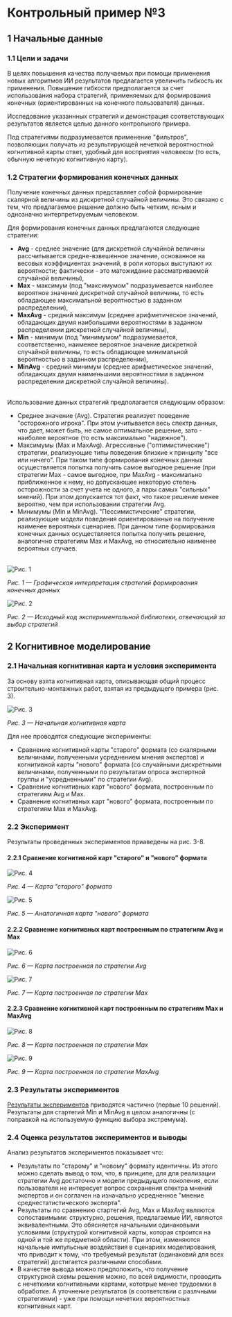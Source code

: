 # Контрольный пример №3

## 1 Начальные данные

### 1.1 Цели и задачи

В целях повышения качества получаемых при помощи применения новых алгоритмов ИИ результатов предлагается увеличить гибкость их применения. Повышение гибкости предполагается за счет использования набора стратегий, применяемых для формирования конечных (ориентированных на конечного пользователя) данных.

Исследование указаннных стратегий и демонстрация соответствующих результатов является целью данного контрольного примера.

Под стратегиями подразумевается применение "фильтров", позволяющих получать из результирующей нечеткой вероятностной когнитивной карты ответ, удобный для восприятия человеком (то есть, обычную нечеткую когнитивную карту).

### 1.2 Стратегии формирования конечных данных

Получение конечных данных представляет собой формирование скалярной величины из дискретной случайной величины. Это связано с тем, что предлагаемое решение должно быть четким, ясным и однозначно интерпретируемым человеком.

Для формирования конечных данных предлагаются следующие стратегии:
+ **Avg** - среднее значение (для дискретной случайной величины рассчитывается средне-взвешенное значение, основанное на весовых коэффициентах значений, в роли которых выступают их вероятности; фактически - это матожидание рассматриваемой случайной величины),
+ **Max** - максимум (под "максимумом" подразумевается наиболее вероятное значение дискретной случайной величины, то есть обладающее максимальной вероятностью в заданном распределении),
+ **MaxAvg** - средний максимум (среднее арифметическое значений, обладающих двумя наибольшими вероятностями в заданном распределении дискретной случайной величины),
+ **Min** - минимум (под "минимумом" подразумевается, соответственно, наименее вероятное значение дискретной случайной величины, то есть обладающее минимальной вероятностью в заданном распределении),
+ **MinAvg** - средний минимум (среднее арифметическое значений, обладающих двумя наименьшими вероятностями в заданном распределении дискретной случайной величины).<br><br>

Использование данных стратегий предполагается следующим образом:
+ Среднее значение (Avg). Стратегия реализует поведение "осторожного игрока". При этом учитывается весь спектр данных, что дает, может быть, не самое оптимальное решение, зато - наиболее вероятное (то есть максимально "надежное").
+ Максимумы (Max и MaxAvg). Агрессивные ("оптимистические") стратегии, реализующие типы поведения близкие к принципу "все или ничего". При таком типе формирования конечных данных осуществляется попытка получить самое выгодное решение (при стратегии Max - самое выгодное, при MaxAvg - максимально приближенное к нему, но допускающее некоторую степень осторожности за счет учета не одного, а пары самых "сильных" мнений). При этом допускается тот факт, что такое решение менее вероятно, чем при использовании стратегии Avg.
+ Минимумы (Min и MinAvg). "Пессимистические" стратегии, реализующие модели поведения ориентированные на получение наименее вероятных сценариев. При данном типе формирования конечных данных осуществляется попытка получить решение, аналогично стратегиям Max и MaxAvg, но относительно наименее вероятных случаев.<br><br>

![Рис. 1](yPic1.png)

_Рис. 1 — Графическая интерпретация стратегий формирования конечных данных_

![Рис. 2](yPic2.png)

_Рис. 2 — Исходный код экспериментальной библиотеки, отвечающий за выбор стратегий_

## 2 Когнитивное моделирование

### 2.1 Начальная когнитивная карта и условия эксперимента

За основу взята когнитивная карта, описывающая общий процесс строительно-монтажных работ, взятая из предыдущего примера (рис. 3).

![Рис. 3](yPic3.png)

_Рис. 3 — Начальная когнитивная карта_

Для нее проводятся следующие эксперименты:
+ Сравнение когнитивной карты "старого" формата (со скалярными величинами, полученными усреднением мнения экспертов) и когнитивной карты "нового" формата (со случайными дискретными величинами, полученными по результатам опроса экспертной группы и "усредненными" по стратегии Avg).
+ Сравнение когнитивных карт "нового" формата, построенным по стратегиям Avg и Max.
+ Сравнение когнитивных карт "нового" формата, построенным по стратегиям Max и MaxAvg.


### 2.2 Эксперимент

Результаты проведенных экспериментов приаведены на рис. 3-8.

#### 2.2.1 Сравнение когнитивной карт "старого" и "нового" формата

![Рис. 4](yPic4.png)

_Рис. 4 — Карта "старого" формата_

![Рис. 5](yPic5.png)

_Рис. 5 — Аналогичная карта "нового" формата_

#### 2.2.2 Сравнение когнитивных карт построенным по стратегиям Avg и Max

![Рис. 6](yPic6.png)

_Рис. 6 — Карта построенная по стратегии Avg_

![Рис. 7](yPic7.png)

_Рис. 7 — Карта построенная по стратегии Max_

#### 2.2.3 Сравнение когнитивной карт построенным по стратегиям Max и MaxAvg

![Рис. 8](yPic8.png)

_Рис. 8 — Карта построенная по стратегии Max_

![Рис. 9](yPic9.png)

_Рис. 9 — Карта построенная по стратегии MaxAvg_

### 2.3 Результаты экспериментов

[Результаты экспериментов](Example3-Results.zip) приводятся частично (первые 10 решений). Результаты для стартегий Min и MinAvg в целом аналогичны (с поправкой на используемую функцию выбора экстремума).

### 2.4 Оценка результатов экспериментов и выводы

Анализ результатов экспериментов показывает что:
+ Результаты по "старому" и "новому" формату идентичны. Из этого можно сделать вывод о том, что, в принципе, для для реализации стратегии Avg достаточно и модели предыдущего поколения, если пользователя не интересует вопрос сохранения спектра мнений экспертов и он соглачен на изначально усредненное "мнение среднестатистического эксперта".
+ Результаты по сравнению стартегий Avg, Max и MaxAvg являются сопоставимыми: структурно, решения, предлагаемые ИИ, являются эквивалентными. Это обясняется начальными одинаковыми условиями (структурой когнитивной карты, которая строится на одной и той же предметной области). При этом, изменяются начальные импульсные воздействия в сценариях моделирования, что приводит к тому, что требуемый результат (одинаковий для всех стратегий) достигается различными способами.
+ В качестве вывода можно предположить, что получение структурной схемы решения можно, по всей видимости, проводить с нечеткими когнитивными картами, кототрые менее трудоемки в обработке. А уточнение результатов (в соответствии с разлчными стратегиями) - уже при помощи нечетких вероятностных когнитивных карт.

